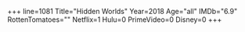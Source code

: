 +++
line=1081
Title="Hidden Worlds"
Year=2018
Age="all"
IMDb="6.9"
RottenTomatoes=""
Netflix=1
Hulu=0
PrimeVideo=0
Disney=0
+++


